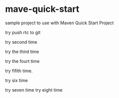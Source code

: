# mave-quick-start
sample project to use with Maven Quick Start Project


try push rtc to git

try second time

try the third time

try the fourt time

try fifith time.

try six time

try seven time
try eight time
